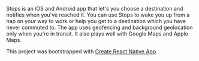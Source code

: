 Stops is an iOS and Android app that let's you choose a destination and notifies when you've reached it. You can use Stops to wake you up from a nap on your way to work or help you get to a destination which you have never commuted to. The app uses geofencing and background geolocation only when you're in transit. It also plays well with Google Maps and Apple Maps.

This project was bootstrapped with [Create React Native App](https://github.com/react-community/create-react-native-app).
